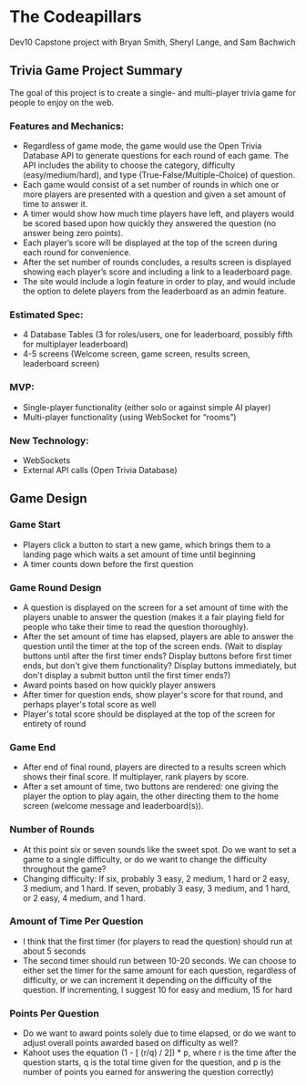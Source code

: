 # The Codeapillars
Dev10 Capstone project with Bryan Smith, Sheryl Lange, and Sam Bachwich

## Trivia Game Project Summary
The goal of this project is to create a single- and multi-player trivia game for people to enjoy on the web.
### Features and Mechanics: 
- Regardless of game mode, the game would use the Open Trivia Database API to generate questions for each round of each game. The API includes the ability to choose the category, difficulty (easy/medium/hard), and type (True-False/Multiple-Choice) of question.
- Each game would consist of a set number of rounds in which one or more players are presented with a question and given a set amount of time to answer it.
- A timer would show how much time players have left, and players would be scored based upon how quickly they answered the question (no answer being zero points).
- Each player’s score will be displayed at the top of the screen during each round for convenience.
- After the set number of rounds concludes, a results screen is displayed showing each player’s score and including a link to a leaderboard page.
- The site would include a login feature in order to play, and would include the option to delete players from the leaderboard as an admin feature.
### Estimated Spec:
- 4 Database Tables (3 for roles/users, one for leaderboard, possibly fifth for multiplayer leaderboard)
- 4-5 screens (Welcome screen, game screen, results screen, leaderboard screen)
### MVP:
- Single-player functionality (either solo or against simple AI player)
- Multi-player functionality (using WebSocket for “rooms”)
### New Technology:
- WebSockets
- External API calls (Open Trivia Database)

## Game Design
### Game Start
- Players click a button to start a new game, which brings them to a landing page which waits a set amount of time until beginning
- A timer counts down before the first question
### Game Round Design
- A question is displayed on the screen for a set amount of time with the players unable to answer the question (makes it a fair playing field for people who take their time to read the question thoroughly). 
- After the set amount of time has elapsed, players are able to answer the question until the timer at the top of the screen ends. (Wait to display buttons until after the first timer ends? Display buttons before first timer ends, but don't give them functionality? Display buttons immediately, but don't display a submit button until the first timer ends?)
- Award points based on how quickly player answers 
- After timer for question ends, show player's score for that round, and perhaps player's total score as well
- Player's total score should be displayed at the top of the screen for entirety of round 
### Game End
- After end of final round, players are directed to a results screen which shows their final score. If multiplayer, rank players by score. 
- After a set amount of time, two buttons are rendered: one giving the player the option to play again, the other directing them to the home screen (welcome message and leaderboard(s)).
### Number of Rounds
- At this point six or seven sounds like the sweet spot. Do we want to set a game to a single difficulty, or do we want to change the difficulty throughout the game? 
- Changing difficulty: If six, probably 3 easy, 2 medium, 1 hard or 2 easy, 3 medium, and 1 hard. If seven, probably 3 easy, 3 medium, and 1 hard, or 2 easy, 4 medium, and 1 hard.
### Amount of Time Per Question
- I think that the first timer (for players to read the question) should run at about 5 seconds
- The second timer should run between 10-20 seconds. We can choose to either set the timer for the same amount for each question, regardless of difficulty, or we can increment it depending on the difficulty of the question. If incrementing, I suggest 10 for easy and medium, 15 for hard
### Points Per Question
- Do we want to award points solely due to time elapsed, or do we want to adjust overall points awarded based on difficulty as well?
- Kahoot uses the equation (1 - [ (r/q) / 2]) * p, where r is the time after the question starts, q is the total time given for the question, and p is the number of points you earned for answering the question correctly)

